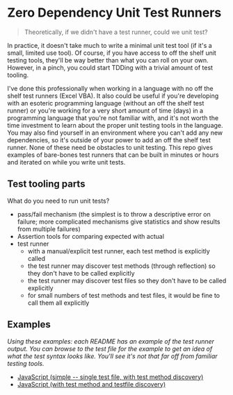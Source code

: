 # Zero Dependency Unit Test Runners

> Theoretically, if we didn't have a test runner, could we unit test?

In practice, it doesn't take much to write a minimal unit test tool (if it's a
small, limited use tool). Of course, if you have access to off the shelf unit
testing tools, they'll be way better than what you can roll on your own.
However, in a pinch, you could start TDDing with a trivial amount of test
tooling. 

I've done this professionally when working in a language with no off the shelf
test runners (Excel VBA). It also could be useful if you're developing with an
esoteric programming language (without an off the shelf test runner) or you're
working for a very short amount of time (days) in a programming language that
you're not familiar with, and it's not worth the time investment to learn about
the proper unit testing tools in the language. You may also find yourself in an
environment where you can't add any new dependencies, so it's outside of your
power to add an off the shelf test runner. None of these need be obstacles to
unit testing. This repo gives examples of bare-bones test runners that can be
built in minutes or hours and iterated on while you write unit tests.

## Test tooling parts

What do you need to run unit tests?
- pass/fail mechanism (the simplest is to throw a descriptive error on failure;
  more complicated mechanisms give statistics and show results from multiple
  failures)
- Assertion tools for comparing expected with actual
- test runner
   - with a manual/explicit test runner, each test method is explicitly called
   - the test runner may discover test methods (through reflection) so they
     don't have to be called explicitly
   - the test runner may discover test files so they don't have to be called
     explicitly
   - for small numbers of test methods and test files, it would be fine to call
     them all explicitly

## Examples

*Using these examples: each README has an example of the test runner output.
You can browse to the test file for the example to get an idea of what the test
syntax looks like. You'll see it's not that far off from familiar testing
tools.*

- [JavaScript (simple -- single test file, with test method discovery)](./javascript-simple)
- [JavaScript (with test method and testfile discovery)](./javascript-with-test-file-discovery)
